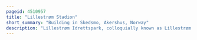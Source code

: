 ```yaml
---
pageid: 4510957
title: "Lillestrøm Stadion"
short_summary: "Building in Skedsmo, Akershus, Norway"
description: "Lillestrøm Idrettspark, colloquially known as Lillestrøm Stadion, is a Sports Facility located at Lillestrøm in Skedsmo, Norway. The main Venue is Romerike Friidrettsstadion, an Athletics Stadium with eight All-Weather running Tracks. It has multiple Football Fields including one with artificial Turf and one with Gravel. The Park Features of two Arenas, Lsk-Hallen with a full-size artificial Football Pitch and Skedsmohallen for indoor Sports. The Arena is adjacent to the Rsen Stadion the Home of lillestrm Sk. The main Tenants for Lillestrøm Idrettspark are Flisbyen Bk and Focus Fk in Football, and Strømmen If, Lørenskog Fil and Minerva Is in Athletics. The Stadium opened on 6 June 1920 and was the main Venue for Lillestrøm Sk until 1951. The Sports Stadium was opened two Years later. In 2004, the artificial Turf Pitch was laid and in 2007 a new Athletics Venue and Lsk-Hallen opened."
---
```

